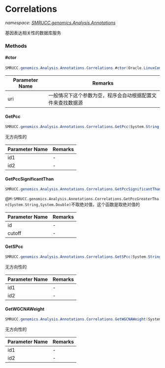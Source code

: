 ﻿# Correlations
_namespace: [SMRUCC.genomics.Analysis.Annotations](./index.md)_

基因表达相关性的数据库服务



### Methods

#### #ctor
```csharp
SMRUCC.genomics.Analysis.Annotations.Correlations.#ctor(Oracle.LinuxCompatibility.MySQL.ConnectionUri)
```


|Parameter Name|Remarks|
|--------------|-------|
|uri|一般情况下这个参数为空，程序会自动根据配置文件来查找数据源|


#### GetPcc
```csharp
SMRUCC.genomics.Analysis.Annotations.Correlations.GetPcc(System.String,System.String)
```
无方向性的

|Parameter Name|Remarks|
|--------------|-------|
|id1|-|
|id2|-|


#### GetPccSignificantThan
```csharp
SMRUCC.genomics.Analysis.Annotations.Correlations.GetPccSignificantThan(System.String,System.Double)
```
@``M:SMRUCC.genomics.Analysis.Annotations.Correlations.GetPccGreaterThan(System.String,System.Double)``不取绝对值，这个函数是取绝对值的

|Parameter Name|Remarks|
|--------------|-------|
|id|-|
|cutoff|-|


#### GetSPcc
```csharp
SMRUCC.genomics.Analysis.Annotations.Correlations.GetSPcc(System.String,System.String)
```
无方向性的

|Parameter Name|Remarks|
|--------------|-------|
|id1|-|
|id2|-|


#### GetWGCNAWeight
```csharp
SMRUCC.genomics.Analysis.Annotations.Correlations.GetWGCNAWeight(System.String,System.String)
```
无方向性的

|Parameter Name|Remarks|
|--------------|-------|
|id1|-|
|id2|-|



